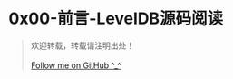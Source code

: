 # 0x00-前言-LevelDB源码阅读

> 欢迎转载，转载请注明出处！<br><br>
> [Follow me on GitHub ^\_^](http://github.com/KevinsBobo/)

